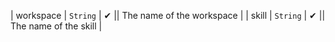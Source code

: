 | workspace | `String` | ✔ || The name of the workspace |
| skill | `String` | ✔ || The name of the skill |